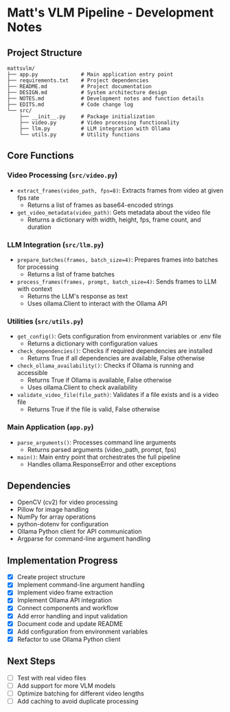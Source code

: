 # Matt's VLM Pipeline - Development Notes

## Project Structure
```
mattsvlm/
├── app.py              # Main application entry point
├── requirements.txt    # Project dependencies
├── README.md           # Project documentation
├── DESIGN.md           # System architecture design
├── NOTES.md            # Development notes and function details
├── EDITS.md            # Code change log
└── src/
    ├── __init__.py     # Package initialization
    ├── video.py        # Video processing functionality
    ├── llm.py          # LLM integration with Ollama
    └── utils.py        # Utility functions
```

## Core Functions

### Video Processing (`src/video.py`)
- `extract_frames(video_path, fps=8)`: Extracts frames from video at given fps rate
  - Returns a list of frames as base64-encoded strings
- `get_video_metadata(video_path)`: Gets metadata about the video file
  - Returns a dictionary with width, height, fps, frame count, and duration

### LLM Integration (`src/llm.py`)
- `prepare_batches(frames, batch_size=4)`: Prepares frames into batches for processing
  - Returns a list of frame batches
- `process_frames(frames, prompt, batch_size=4)`: Sends frames to LLM with context
  - Returns the LLM's response as text
  - Uses ollama.Client to interact with the Ollama API

### Utilities (`src/utils.py`)
- `get_config()`: Gets configuration from environment variables or .env file
  - Returns a dictionary with configuration values
- `check_dependencies()`: Checks if required dependencies are installed
  - Returns True if all dependencies are available, False otherwise
- `check_ollama_availability()`: Checks if Ollama is running and accessible
  - Returns True if Ollama is available, False otherwise
  - Uses ollama.Client to check availability
- `validate_video_file(file_path)`: Validates if a file exists and is a video file
  - Returns True if the file is valid, False otherwise

### Main Application (`app.py`)
- `parse_arguments()`: Processes command line arguments
  - Returns parsed arguments (video_path, prompt, fps)
- `main()`: Main entry point that orchestrates the full pipeline
  - Handles ollama.ResponseError and other exceptions

## Dependencies
- OpenCV (cv2) for video processing
- Pillow for image handling
- NumPy for array operations
- python-dotenv for configuration
- Ollama Python client for API communication
- Argparse for command-line argument handling

## Implementation Progress
- [x] Create project structure
- [x] Implement command-line argument handling
- [x] Implement video frame extraction
- [x] Implement Ollama API integration
- [x] Connect components and workflow
- [x] Add error handling and input validation
- [x] Document code and update README
- [x] Add configuration from environment variables
- [x] Refactor to use Ollama Python client

## Next Steps
- [ ] Test with real video files
- [ ] Add support for more VLM models
- [ ] Optimize batching for different video lengths
- [ ] Add caching to avoid duplicate processing 